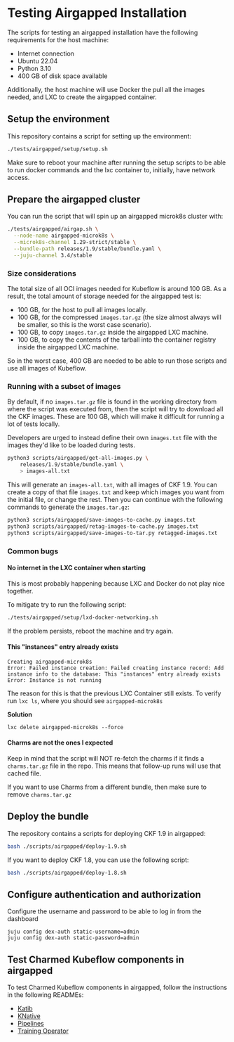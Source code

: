 # Testing Airgapped Installation
The scripts for testing an airgapped installation have the following requirements for the host machine:
- Internet connection
- Ubuntu 22.04
- Python 3.10
- 400 GB of disk space available

Additionally, the host machine will use Docker the pull all the images needed, and LXC to create the airgapped container.

## Setup the environment

This repository contains a script for setting up the environment:
```bash
./tests/airgapped/setup/setup.sh
```

Make sure to reboot your machine after running the setup scripts to be able to run docker commands and the lxc container to, initially, have network access.

## Prepare the airgapped cluster

You can run the script that will spin up an airgapped microk8s cluster with:

```bash
./tests/airgapped/airgap.sh \
  --node-name airgapped-microk8s \
  --microk8s-channel 1.29-strict/stable \
  --bundle-path releases/1.9/stable/bundle.yaml \
  --juju-channel 3.4/stable
```

### Size considerations

The total size of all OCI images needed for Kubeflow is around 100 GB. As a result, the total amount of storage needed for the airgapped test is:
- 100 GB, for the host to pull all images locally.
- 100 GB, for the compressed `images.tar.gz` (the size almost always will be smaller, so this is the worst case scenario).
- 100 GB, to copy `images.tar.gz` inside the airgapped LXC machine.
- 100 GB, to copy the contents of the tarball into the container registry inside the airgapped LXC machine.

So in the worst case, 400 GB are needed to be able to run those
scripts and use all images of Kubeflow.

### Running with a subset of images

By default, if no `images.tar.gz` file is found in the working directory from where
the script was executed from, then the script will try to download
all the CKF images. These are 100 GB, which will make it difficult for running a
lot of tests locally.

Developers are urged to instead define their own `images.txt` file with the images
they'd like to be loaded during tests.

```bash
python3 scripts/airgapped/get-all-images.py \
    releases/1.9/stable/bundle.yaml \
    > images-all.txt
```

This will generate an `images-all.txt`, with all images of CKF 1.9. You can
create a copy of that file `images.txt` and keep which images you want from
the initial file, or change the rest. Then you can continue with the following
commands to generate the `images.tar.gz`:

```bash
python3 scripts/airgapped/save-images-to-cache.py images.txt
python3 scripts/airgapped/retag-images-to-cache.py images.txt
python3 scripts/airgapped/save-images-to-tar.py retagged-images.txt
```


### Common bugs

#### No internet in the LXC container when starting

This is most probably happening because LXC and Docker do not play nice together.

To mitigate try to run the following script:
```bash
./tests/airgapped/setup/lxd-docker-networking.sh
```
If the problem persists, reboot the machine and try again.


#### This "instances" entry already exists
```
Creating airgapped-microk8s
Error: Failed instance creation: Failed creating instance record: Add instance info to the database: This "instances" entry already exists
Error: Instance is not running
```

The reason for this is that the previous LXC Container still exists. To verify run `lxc ls`, where you should see `airgapped-microk8s`

**Solution**
```
lxc delete airgapped-microk8s --force
```

#### Charms are not the ones I expected

Keep in mind that the script will NOT re-fetch the charms if it finds a
`charms.tar.gz` file in the repo. This means that follow-up runs will use
that cached file.

If you want to use Charms from a different bundle, then make sure to remove
`charms.tar.gz`

## Deploy the bundle
The repository contains a scripts for deploying CKF 1.9 in airgapped:
```bash
bash ./scripts/airgapped/deploy-1.9.sh
```

If you want to deploy CKF 1.8, you can use the following script:
```bash
bash ./scripts/airgapped/deploy-1.8.sh
```

## Configure authentication and authorization
Configure the username and password to be able to log in from the dashboard
```
juju config dex-auth static-username=admin
juju config dex-auth static-password=admin
```

## Test Charmed Kubeflow components in airgapped

To test Charmed Kubeflow components in airgapped, follow the instructions in the following READMEs:
* [Katib](./katib/README.md)
* [KNative](./knative/README.md)
* [Pipelines](./pipelines/README.md)
* [Training Operator](./training/README.md)
